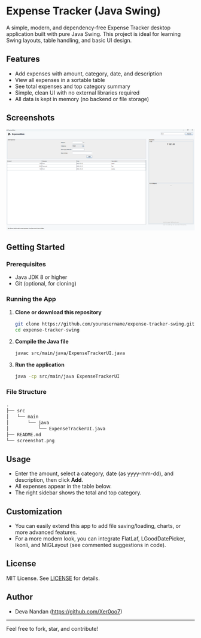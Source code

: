 # Expense Tracker (Java Swing)

A simple, modern, and dependency-free Expense Tracker desktop application built with pure Java Swing. This project is ideal for learning Swing layouts, table handling, and basic UI design.

## Features
- Add expenses with amount, category, date, and description
- View all expenses in a sortable table
- See total expenses and top category summary
- Simple, clean UI with no external libraries required
- All data is kept in memory (no backend or file storage)

## Screenshots
![screenshot](screenshot.png)

## Getting Started

### Prerequisites
- Java JDK 8 or higher
- Git (optional, for cloning)

### Running the App
1. **Clone or download this repository**
   ```sh
   git clone https://github.com/yourusername/expense-tracker-swing.git
   cd expense-tracker-swing
   ```
2. **Compile the Java file**
   ```sh
   javac src/main/java/ExpenseTrackerUI.java
   ```
3. **Run the application**
   ```sh
   java -cp src/main/java ExpenseTrackerUI
   ```

### File Structure
```
.
├── src
│   └── main
│       └── java
│           └── ExpenseTrackerUI.java
├── README.md
└── screenshot.png
```

## Usage
- Enter the amount, select a category, date (as yyyy-mm-dd), and description, then click **Add**.
- All expenses appear in the table below.
- The right sidebar shows the total and top category.

## Customization
- You can easily extend this app to add file saving/loading, charts, or more advanced features.
- For a more modern look, you can integrate FlatLaf, LGoodDatePicker, Ikonli, and MiGLayout (see commented suggestions in code).

## License
MIT License. See [LICENSE](LICENSE) for details.

## Author
- Deva Nandan (https://github.com/Xer0oo7)

---
Feel free to fork, star, and contribute!
